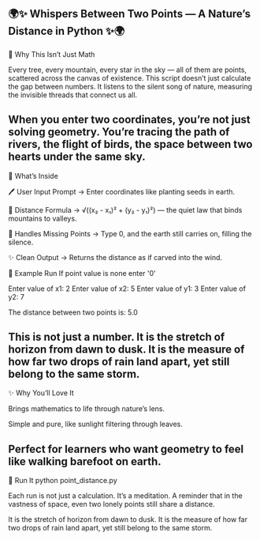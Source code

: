 🌍✨ Whispers Between Two Points — A Nature’s Distance in Python ✨🌍
------------
🍃 Why This Isn’t Just Math

Every tree, every mountain, every star in the sky — all of them are points, scattered across the canvas of existence.
This script doesn’t just calculate the gap between numbers.
It listens to the silent song of nature,
measuring the invisible threads that connect us all.

When you enter two coordinates,
you’re not just solving geometry.
You’re tracing the path of rivers,
the flight of birds,
the space between two hearts under the same sky.
---------------
🌱 What’s Inside

🖊 User Input Prompt → Enter coordinates like planting seeds in earth.

📐 Distance Formula → √((x₂ - x₁)² + (y₂ - y₁)²) — the quiet law that binds mountains to valleys.

🌾 Handles Missing Points → Type 0, and the earth still carries on, filling the silence.

✨ Clean Output → Returns the distance as if carved into the wind.

🌄 Example Run
If point value is none enter '0'

Enter value of x1: 2
Enter value of x2: 5
Enter value of y1: 3
Enter value of y2: 7

The distance between two points is: 5.0

This is not just a number.
It is the stretch of horizon from dawn to dusk.
It is the measure of how far two drops of rain land apart,
yet still belong to the same storm.
---------------
✨ Why You’ll Love It

Brings mathematics to life through nature’s lens.

Simple and pure, like sunlight filtering through leaves.

Perfect for learners who want geometry to feel like walking barefoot on earth.
------------------
🚀 Run It
python point_distance.py


Each run is not just a calculation.
It’s a meditation.
A reminder that in the vastness of space,
even two lonely points still share a distance.


It is the stretch of horizon from dawn to dusk.
It is the measure of how far two drops of rain land apart,
yet still belong to the same storm.
